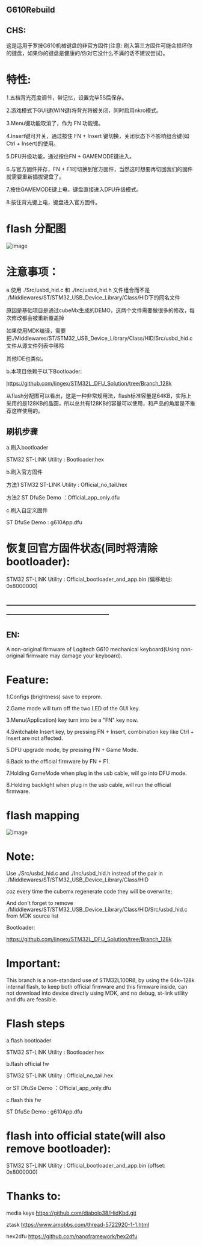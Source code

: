 ## G610Rebuild

## CHS:
这是适用于罗技G610机械键盘的非官方固件(注意: 刷入第三方固件可能会损坏你的键盘，如果你的键盘是健康的/你对它没什么不满的话不建议尝试)。



# 特性:

1.五档背光亮度调节，带记忆，设置完毕5S后保存。

2.游戏模式下GUI键(WIN键)将背光将被关闭，同时启用nkro模式。

3.Menu键功能取消了，作为 FN 功能键。

4.Insert键可开关，通过按住 FN + Insert 键切换，关闭状态下不影响组合键(如 Ctrl + Insert)的使用。

5.DFU升级功能，通过按住FN + GAMEMODE键进入。

6.与官方固件并存，FN + F1可切换到官方固件，当然这时想要再切回我们的固件就需要重新插拔键盘了。

7.按住GAMEMODE键上电，键盘直接进入DFU升级模式。

8.按住背光键上电，键盘进入官方固件。


# flash 分配图
![image](https://github.com/lingex/G610Rebuild/blob/Branch_128k/PIC/flash%20mapping.png)


# 注意事项：

a.使用 ./Src/usbd_hid.c 和 ./Inc/usbd_hid.h 
文件组合而不是 ./Middlewares/ST/STM32_USB_Device_Library/Class/HID下的同名文件

原因是基础项目是通过cubeMx生成的DEMO，这两个文件需要做很多的修改，每次修改都会被重新覆盖掉

如果使用MDK编译，需要把./Middlewares/ST/STM32_USB_Device_Library/Class/HID/Src/usbd_hid.c文件从源文件列表中移除

其他IDE也类似。

b.本项目依赖于以下Bootloader:

https://github.com/lingex/STM32L_DFU_Solution/tree/Branch_128k


从flash分配图可以看出，这是一种非常规用法，flash标准容量是64KB，实际上采用的是128KB的晶圆，所以总共有128KB的容量可以使用，和产品的角度是不推荐这样使用的。



## 刷机步骤

a.刷入bootloader

  STM32 ST-LINK Utility : Bootloader.hex
  
b.刷入官方固件  

  方法1 STM32 ST-LINK Utility : Official_no_tail.hex
  
  方法2 ST DfuSe Demo ：Official_app_only.dfu

c.刷入自定义固件

  ST DfuSe Demo : g610App.dfu


  
# 恢复回官方固件状态(同时将清除bootloader):

STM32 ST-LINK Utility : Official_bootloader_and_app.bin  (偏移地址: 0x8000000)



## —————————————————————————————————————


## EN:

A non-original firmware of Logitech G610 mechanical keyboard(Using non-original firmware may damage your keyboard).

# Feature:

1.Configs (brightness) save to eeprom.

2.Game mode will turn off the two LED of the GUI key.

3.Menu(Application) key turn into be a "FN" key now.

4.Switchable Insert key, by pressing FN + Insert, combination key like Ctrl + Insert are not affected.

5.DFU upgrade mode, by pressing FN + Game Mode.

6.Back to the official firmware by FN + F1.

7.Holding GameMode when plug in the usb cable, will go into DFU mode.

8.Holding backlight when plug in the usb cable, will run the official firmware.

# flash mapping
![image](https://github.com/lingex/G610Rebuild/blob/Branch_128k/PIC/flash%20mapping.png)


# Note:

Use ./Src/usbd_hid.c and ./Inc/usbd_hid.h instead of the pair in ./Middlewares/ST/STM32_USB_Device_Library/Class/HID

coz every time the cubemx regenerate code they will be overwrite;

And don't forget to remove ./Middlewares/ST/STM32_USB_Device_Library/Class/HID/Src/usbd_hid.c from MDK source list

Bootloader:

https://github.com/lingex/STM32L_DFU_Solution/tree/Branch_128k

# Important:
This branch is a non-standard use of STM32L100R8, by using the 64k~128k internal flash, to keep both official firmware and this firmware
inside, can not download into device directly using MDK, and no debug, st-link utility and dfu are feasible.


# Flash steps

a.flash bootloader

  STM32 ST-LINK Utility : Bootloader.hex
  
b.flash official fw

  STM32 ST-LINK Utility : Official_no_tail.hex
  
  or ST DfuSe Demo ：Official_app_only.dfu

c.flash this fw

  ST DfuSe Demo : g610App.dfu


  
# flash into official state(will also remove bootloader):

  STM32 ST-LINK Utility : Official_bootloader_and_app.bin  (offset: 0x8000000)


# Thanks to:

media keys
https://github.com/diabolo38/HidKbd.git

ztask
https://www.amobbs.com/thread-5722920-1-1.html

hex2dfu
https://github.com/nanoframework/hex2dfu
